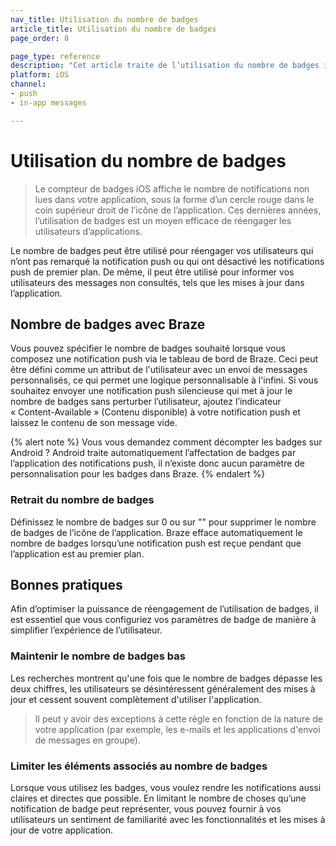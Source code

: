 ```yaml
---
nav_title: Utilisation du nombre de badges
article_title: Utilisation du nombre de badges
page_order: 8

page_type: reference
description: "Cet article traite de l’utilisation du nombre de badges iOS pour réengager les utilisateurs qui n’ont pas remarqué une notification push ou qui ont désactivé les notifications push de premier plan."
platform: iOS
channel: 
- push
- in-app messages

---
```


# Utilisation du nombre de badges

> Le compteur de badges iOS affiche le nombre de notifications non lues dans votre application, sous la forme d’un cercle rouge dans le coin supérieur droit de l’icône de l’application. Ces dernières années, l’utilisation de badges est un moyen efficace de réengager les utilisateurs d’applications.

Le nombre de badges peut être utilisé pour réengager vos utilisateurs qui n’ont pas remarqué la notification push ou qui ont désactivé les notifications push de premier plan. De même, il peut être utilisé pour informer vos utilisateurs des messages non consultés, tels que les mises à jour dans l’application.

## Nombre de badges avec Braze

Vous pouvez spécifier le nombre de badges souhaité lorsque vous composez une notification push via le tableau de bord de Braze. Ceci peut être défini comme un attribut de l'utilisateur avec un envoi de messages personnalisés, ce qui permet une logique personnalisable à l'infini. Si vous souhaitez envoyer une notification push silencieuse qui met à jour le nombre de badges sans perturber l’utilisateur, ajoutez l’indicateur « Content-Available » (Contenu disponible) à votre notification push et laissez le contenu de son message vide.

{% alert note %}
Vous vous demandez comment décompter les badges sur Android ? Android traite automatiquement l’affectation de badges par l’application des notifications push, il n’existe donc aucun paramètre de personnalisation pour les badges dans Braze.
{% endalert %}

### Retrait du nombre de badges

Définissez le nombre de badges sur 0 ou sur "" pour supprimer le nombre de badges de l’icône de l’application. Braze efface automatiquement le nombre de badges lorsqu’une notification push est reçue pendant que l’application est au premier plan.

## Bonnes pratiques

Afin d’optimiser la puissance de réengagement de l’utilisation de badges, il est essentiel que vous configuriez vos paramètres de badge de manière à simplifier l’expérience de l’utilisateur.

### Maintenir le nombre de badges bas
Les recherches montrent qu'une fois que le nombre de badges dépasse les deux chiffres, les utilisateurs se désintéressent généralement des mises à jour et cessent souvent complètement d'utiliser l'application.

> Il peut y avoir des exceptions à cette règle en fonction de la nature de votre application (par exemple, les e-mails et les applications d'envoi de messages en groupe).

### Limiter les éléments associés au nombre de badges
Lorsque vous utilisez les badges, vous voulez rendre les notifications aussi claires et directes que possible. En limitant le nombre de choses qu’une notification de badge peut représenter, vous pouvez fournir à vos utilisateurs un sentiment de familiarité avec les fonctionnalités et les mises à jour de votre application.


